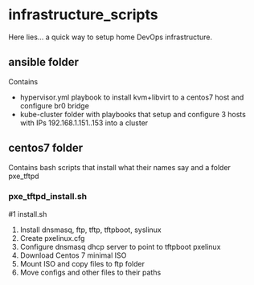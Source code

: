 # infrastructure_scripts

Here lies... a quick way to setup home DevOps infrastructure. 

## ansible folder
Contains 
- hypervisor.yml playbook to install kvm+libvirt to a centos7 host and configure br0 bridge 
- kube-cluster folder with playbooks that setup and configure 3 hosts with IPs 192.168.1.151..153 into a cluster

## centos7 folder

Contains bash scripts that install what their names say and a folder pxe_tftpd

### pxe_tftpd_install.sh
#1 install.sh
1) Install dnsmasq, ftp, tftp, tftpboot, syslinux
2) Create pxelinux.cfg
3) Configure dnsmasq dhcp server to point to tftpboot pxelinux
4) Download Centos 7 minimal ISO
5) Mount ISO and copy files to ftp folder
6) Move configs and other files to their paths
